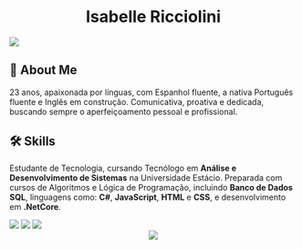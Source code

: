<div align="center">
 <h1><b>Isabelle Ricciolini</b></h1>
</div>

<div align="left" float="left">
<img src="https://exame.com/wp-content/uploads/2020/03/mulheres-na-programac3a7c3a3o.jpeg?quality=70&strip=info&resize=400,350">
</div>

## 🚀 About Me

23 anos, apaixonada por línguas, com Espanhol fluente, a nativa Português fluente e Inglês em construção. Comunicativa, proativa e dedicada, buscando sempre o aperfeiçoamento pessoal e profissional.

## 🛠 Skills

Estudante de Tecnologia, cursando Tecnólogo em 
**Análise e Desenvolvimento de Sistemas** na Universidade
 Estácio. Preparada com cursos de Algoritmos e Lógica
 de Programação, incluindo **Banco de Dados SQL**, linguagens
 como: **C#**, **JavaScript**, **HTML** e **CSS**, e desenvolvimento em
  **.NetCore**.


<a href="https://www.linkedin.com/in/isabelle-vasconcelos-ricciolini/" alt="Linkedin" target="_blank">
  <img src="https://img.shields.io/badge/-Linkedin-0e76a8?style=flat-square&logo=Linkedin&logoColor=white&link=LINK-DO-SEU-LINKEDIN" /></a>

  <a href=" https://api.whatsapp.com/send?phone=5551997372305" alt="WhatsApp" target="_blank">
  <img src="https://img.shields.io/badge/-WhatsApp-25d366?style=flat-square&labelColor=25d366&logo=whatsapp&logoColor=white&link=API-DO-SEU-WHATSAPP"/></a>

  <a href="https://www.facebook.com/isabelle.ricciolini.5/" alt="Facebook" target="_blank">
  <img src="https://img.shields.io/badge/-Facebook-3b5998?style=flat-square&labelColor=3b5998&logo=facebook&logoColor=white&link=LINK-DO-SEU-FACEBOOK"/></a>

<div align="center">
<img src="https://exame.com/wp-content/uploads/2020/03/mulheres-na-programac3a7c3a3o.jpeg?quality=70&strip=info&resize=400,350">
</div>


